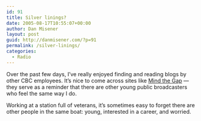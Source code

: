 ```yaml
---
id: 91
title: Silver linings?
date: 2005-08-17T10:55:07+00:00
author: Dan Misener
layout: post
guid: http://danmisener.com/?p=91
permalink: /silver-linings/
categories:
  - Radio
---
```

Over the past few days, I&#8217;ve really enjoyed finding and reading blogs by other CBC employees. It&#8217;s nice to come across sites like [Mind the Gap](http://cdnmoz.blogspot.com/) &#8212; they serve as a reminder that there are other young public broadcasters who feel the same way I do.

Working at a station full of veterans, it&#8217;s sometimes easy to forget there are other people in the same boat: young, interested in a career, and worried.